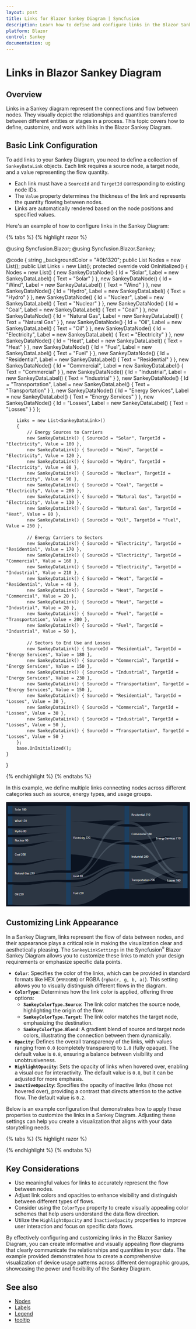 ```yaml
---
layout: post
title: Links for Blazor Sankey Diagram | Syncfusion
description: Learn how to define and configure links in the Blazor Sankey Diagram to represent connections between nodes.
platform: Blazor
control: Sankey
documentation: ug
---
```


# Links in Blazor Sankey Diagram

## Overview

Links in a Sankey diagram represent the connections and flow between nodes. They visually depict the relationships and quantities transferred between different entities or stages in a process. This topic covers how to define, customize, and work with links in the Blazor Sankey Diagram.

## Basic Link Configuration

To add links to your Sankey Diagram, you need to define a collection of `SankeyDataLink` objects. Each link requires a source node, a target node, and a value representing the flow quantity.

- Each link must have a `SourceId` and `TargetId` corresponding to existing node IDs.
- The `Value` property determines the thickness of the link and represents the quantity flowing between nodes.
- Links are automatically rendered based on the node positions and specified values.

Here's an example of how to configure links in the Sankey Diagram:

{% tabs %}
{% highlight razor %}

@using Syncfusion.Blazor;
@using Syncfusion.Blazor.Sankey;

<SfSankey BackgroundColor="@_backgroundColor" Nodes=@Nodes Links=@Links>
    <SankeyNodeSettings Color="#1c3f60" ></SankeyNodeSettings>
    <SankeyLinkSettings Color="#afc1d0" Opacity="0.2"></SankeyLinkSettings>
    <SankeyLabelSettings Color="#FFFFFF" FontWeight="400" ></SankeyLabelSettings>
    <SankeyLegendSettings Visible="false"></SankeyLegendSettings>
</SfSankey>
@code {
    string _backgroundColor = "#0b1320";
    public List<SankeyDataNode> Nodes = new List<SankeyDataNode>();
    public List<SankeyDataLink> Links = new List<SankeyDataLink>();
    protected override void OnInitialized()
    {
        Nodes = new List<SankeyDataNode>()
        {
            new SankeyDataNode() { Id = "Solar", Label = new SankeyDataLabel() { Text = "Solar" } },
            new SankeyDataNode() { Id = "Wind", Label = new SankeyDataLabel() { Text = "Wind" } },
            new SankeyDataNode() { Id = "Hydro", Label = new SankeyDataLabel() { Text = "Hydro" } },
            new SankeyDataNode() { Id = "Nuclear", Label = new SankeyDataLabel() { Text = "Nuclear" } },
            new SankeyDataNode() { Id = "Coal", Label = new SankeyDataLabel() { Text = "Coal" } },
            new SankeyDataNode() { Id = "Natural Gas", Label = new SankeyDataLabel() { Text = "Natural Gas" } },
            new SankeyDataNode() { Id = "Oil", Label = new SankeyDataLabel() { Text = "Oil" } },
            new SankeyDataNode() { Id = "Electricity", Label = new SankeyDataLabel() { Text = "Electricity" } },
            new SankeyDataNode() { Id = "Heat", Label = new SankeyDataLabel() { Text = "Heat" } },
            new SankeyDataNode() { Id = "Fuel", Label = new SankeyDataLabel() { Text = "Fuel" } },
            new SankeyDataNode() { Id = "Residential", Label = new SankeyDataLabel() { Text = "Residential" } },
            new SankeyDataNode() { Id = "Commercial", Label = new SankeyDataLabel() { Text = "Commercial" } },
            new SankeyDataNode() { Id = "Industrial", Label = new SankeyDataLabel() { Text = "Industrial" } },
            new SankeyDataNode() { Id = "Transportation", Label = new SankeyDataLabel() { Text = "Transportation" } },
            new SankeyDataNode() { Id = "Energy Services", Label = new SankeyDataLabel() { Text = "Energy Services" } },
            new SankeyDataNode() { Id = "Losses", Label = new SankeyDataLabel() { Text = "Losses" } }
        };

        Links = new List<SankeyDataLink>()
        {
            // Energy Sources to Carriers
            new SankeyDataLink() { SourceId = "Solar", TargetId = "Electricity", Value = 100 },
            new SankeyDataLink() { SourceId = "Wind", TargetId = "Electricity", Value = 120 },
            new SankeyDataLink() { SourceId = "Hydro", TargetId = "Electricity", Value = 80 },
            new SankeyDataLink() { SourceId = "Nuclear", TargetId = "Electricity", Value = 90 },
            new SankeyDataLink() { SourceId = "Coal", TargetId = "Electricity", Value = 200 },
            new SankeyDataLink() { SourceId = "Natural Gas", TargetId = "Electricity", Value = 130 },
            new SankeyDataLink() { SourceId = "Natural Gas", TargetId = "Heat", Value = 80 },
            new SankeyDataLink() { SourceId = "Oil", TargetId = "Fuel", Value = 250 },

            // Energy Carriers to Sectors
            new SankeyDataLink() { SourceId = "Electricity", TargetId = "Residential", Value = 170 },
            new SankeyDataLink() { SourceId = "Electricity", TargetId = "Commercial", Value = 160 },
            new SankeyDataLink() { SourceId = "Electricity", TargetId = "Industrial", Value = 210 },
            new SankeyDataLink() { SourceId = "Heat", TargetId = "Residential", Value = 40 },
            new SankeyDataLink() { SourceId = "Heat", TargetId = "Commercial", Value = 20 },
            new SankeyDataLink() { SourceId = "Heat", TargetId = "Industrial", Value = 20 },
            new SankeyDataLink() { SourceId = "Fuel", TargetId = "Transportation", Value = 200 },
            new SankeyDataLink() { SourceId = "Fuel", TargetId = "Industrial", Value = 50 },

            // Sectors to End Use and Losses
            new SankeyDataLink() { SourceId = "Residential", TargetId = "Energy Services", Value = 180 },
            new SankeyDataLink() { SourceId = "Commercial", TargetId = "Energy Services", Value = 150 },
            new SankeyDataLink() { SourceId = "Industrial", TargetId = "Energy Services", Value = 230 },
            new SankeyDataLink() { SourceId = "Transportation", TargetId = "Energy Services", Value = 150 },
            new SankeyDataLink() { SourceId = "Residential", TargetId = "Losses", Value = 30 },
            new SankeyDataLink() { SourceId = "Commercial", TargetId = "Losses", Value = 30 },
            new SankeyDataLink() { SourceId = "Industrial", TargetId = "Losses", Value = 50 },
            new SankeyDataLink() { SourceId = "Transportation", TargetId = "Losses", Value = 50 }
        };
        base.OnInitialized();
    }
}

{% endhighlight %}
{% endtabs %}


In this example, we define multiple links connecting nodes across different categories such as source, energy types, and usage groups.

![Blazor Sankey Link Customization](images/links/sankey-basic-link.png)

## Customizing Link Appearance

In a Sankey Diagram, links represent the flow of data between nodes, and their appearance plays a critical role in making the visualization clear and aesthetically pleasing. The `SankeyLinkSettings` in the Syncfusion<sup style="font-size:70%">&reg;</sup> Blazor Sankey Diagram allows you to customize these links to match your design requirements or emphasize specific data points.

- **`Color`**: Specifies the color of the links, which can be provided in standard formats like HEX (`#RRGGBB`) or RGBA (`rgba(r, g, b, a)`). This setting allows you to visually distinguish different flows in the diagram.
- **`ColorType`**: Determines how the link color is applied, offering three options:
  - **`SankeyColorType.Source`**: The link color matches the source node, highlighting the origin of the flow.
  - **`SankeyColorType.Target`**: The link color matches the target node, emphasizing the destination.
  - **`SankeyColorType.Blend`**: A gradient blend of source and target node colors, illustrating the connection between them dynamically.
- **`Opacity`**: Defines the overall transparency of the links, with values ranging from `0.0` (completely transparent) to `1.0` (fully opaque). The default value is `0.8`, ensuring a balance between visibility and unobtrusiveness.
- **`HighlightOpacity`**: Sets the opacity of links when hovered over, enabling a visual cue for interactivity. The default value is `0.8`, but it can be adjusted for more emphasis.
- **`InactiveOpacity`**: Specifies the opacity of inactive links (those not hovered over), providing a contrast that directs attention to the active flow. The default value is `0.2`.

Below is an example configuration that demonstrates how to apply these properties to customize the links in a Sankey Diagram. Adjusting these settings can help you create a visualization that aligns with your data storytelling needs.

{% tabs %}
{% highlight razor %}

<SankeyLinkSettings 
    Color="blue" 
    ColorType="SankeyColorType.Source" 
    HighlightOpacity="1" 
    InactiveOpacity="0.3" 
    Opacity="0.7">
</SankeyLinkSettings>

{% endhighlight %}
{% endtabs %}

## Key Considerations

- Use meaningful values for links to accurately represent the flow between nodes.
- Adjust link colors and opacities to enhance visibility and distinguish between different types of flows.
- Consider using the `ColorType` property to create visually appealing color schemes that help users understand the data flow direction.
- Utilize the `HighlightOpacity` and `InactiveOpacity` properties to improve user interaction and focus on specific data flows.

By effectively configuring and customizing links in the Blazor Sankey Diagram, you can create informative and visually appealing flow diagrams that clearly communicate the relationships and quantities in your data. The example provided demonstrates how to create a comprehensive visualization of device usage patterns across different demographic groups, showcasing the power and flexibility of the Sankey Diagram.

## See also

* [Nodes](./nodes)
* [Labels](./labels)
* [Legend](./legend)
* [tooltip](./tooltip)
